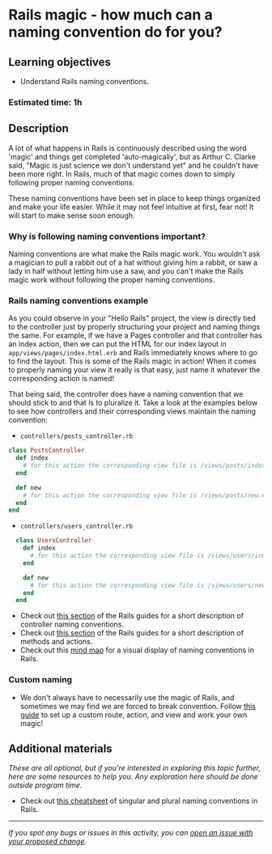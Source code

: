 # Rails magic - how much can a naming convention do for you?

## Learning objectives

-   Understand Rails naming conventions.

### Estimated time: 1h

## Description

A lot of what happens in Rails is continuously described using the word 'magic' and things get completed 'auto-magically', but as Arthur C. Clarke said, "Magic is just science we don't understand yet" and he couldn't have been more right. In Rails, much of that magic comes down to simply following proper naming conventions.

These naming conventions have been set in place to keep things organized and make your life easier. While it may not feel intuitive at first, fear not! It will start to make sense soon enough.

### Why is following naming conventions important?

Naming conventions are what make the Rails magic work. You wouldn't ask a magician to pull a rabbit out of a hat without giving him a rabbit, or saw a lady in half without letting him use a saw, and you can't make the Rails magic work without following the proper naming conventions.

### Rails naming conventions example

As you could observe in your "Hello Rails" project, the view is directly tied to the controller just by properly structuring your project and naming things the same. For example, if we have a Pages controller and that controller has an index action, then we can put the HTML for our index layout in `app/views/pages/index.html.erb` and Rails immediately knows where to go to find the layout. This is some of the Rails magic in action! When it comes to properly naming your view it really is that easy, just name it whatever the corresponding action is named!

That being said, the controller does have a naming convention that we should stick to and that is to pluralize it. Take a look at the examples below to see how controllers and their corresponding views maintain the naming convention:

 - `controllers/posts_controller.rb`
  ```ruby 
  class PostsController
    def index
      # for this action the corresponding view file is /views/posts/index.erb
    end

    def new
      # for this action the corresponding view file is /views/posts/new.erb
    end
  end
  ```
 - `controllers/users_controller.rb`
  ```ruby
    class UsersController
      def index
        # for this action the corresponding view file is /views/users/index.erb
      end

      def new
        # for this action the corresponding view file is /views/users/new.erb
      end
    end
  ```

- Check out [this section](https://guides.rubyonrails.org/action_controller_overview.html#controller-naming-convention) of the Rails guides for a short description of controller naming conventions.
- Check out [this section](https://guides.rubyonrails.org/action_controller_overview.html#methods-and-actions) of the Rails guides for a short description of methods and actions.
- Check out this [mind map](https://teddicodes.files.wordpress.com/2015/02/railsnamingconventions.pdf) for a visual display of naming conventions in Rails.

### Custom naming
- We don't always have to necessarily use the magic of Rails, and sometimes we may find we are forced to break convention. Follow [this guide](./articles/naming_conventions_article.md) to set up a custom route, action, and view and work your own magic!

## Additional materials

*These are all optional, but if you're interested in exploring this topic further, here are some resources to help you. Any exploration here should be done outside program time.*

- Check out [this cheatsheet](https://alexander-clark.com/blog/rails-conventions-singular-or-plural) of singular and plural naming conventions in Rails.


------

_If you spot any bugs or issues in this activity, you can [open an issue with your proposed change](https://github.com/microverseinc/curriculum-transversal-skills/blob/main/git-github/articles/open_issue.md)._
